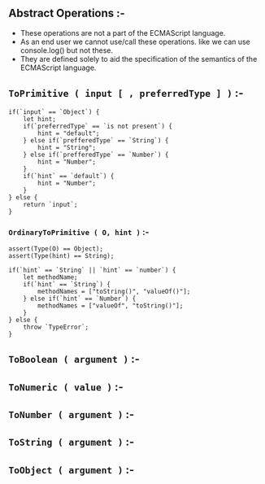 ## Abstract Operations :-
- These operations are not a part of the ECMAScript language.
- As an end user we cannot use/call these operations. like we can use console.log() but not these.
- They are defined solely to aid the specification of the semantics of the ECMAScript language.

## `ToPrimitive ( input [ , preferredType ] )`  :-
```JS
if(`input` == `Object`) {
    let hint;
    if(`preferredType` == `is not present`) {
        hint = "default";
    } else if(`prefferedType` == `String`) {
        hint = "String";
    } else if(`prefferedType` == `Number`) {
        hint = "Number";
    }
    if(`hint` == `default`) {
        hint = "Number";
    }
} else {
    return `input`;
}
```
### `OrdinaryToPrimitive ( O, hint )`   :-
```JS
assert(Type(O) == Object);
assert(Type(hint) == String);

if(`hint` == `String` || `hint` == `number`) {
    let methodName;
    if(`hint` == `String`) {
        methodNames = ["toString()", "valueOf()"];
    } else if(`hint` == `Number`) {
        methodNames = ["valueOf", "toString()"];
    }
} else {
    throw `TypeError`;
}
```

## `ToBoolean ( argument )` :-


## `ToNumeric ( value )`    :-


## `ToNumber ( argument )`  :-


## `ToString ( argument )`  :-


## `ToObject ( argument )`  :-
